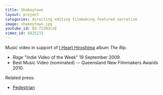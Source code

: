 ```yaml
---
title: Shakeytown
layout: project
categories: directing editing filmmaking featured narrative
image: shakeytown.jpg
youtube_id: 03-7I2H3cxE
vimeo_id: 6425231
---
```


Music video in support of [I Heart Hiroshima][ihh] album _The Rip_.

- _Rage_ "Indie Video of the Week" 19 September 2009.
- Best Music Video (nominated) -- Queensland New Filmmakers Awards 2010.

Related press:

- [Pedestrian](http://www.pedestrian.tv/news/pop-culture/new-i-heart-hiroshima-video---shakeytown-/3144.htm)

[ihh]: http://www.ihearthiroshima.com
